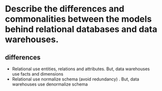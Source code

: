 # Describe the differences and commonalities between the models behind relational databases and data warehouses.

## differences

- Relational use entities, relations and attributes. But, data warehouses use facts and dimensions
- Relational use normalize schema (avoid redundancy) . But, data warehouses use denormalize schema